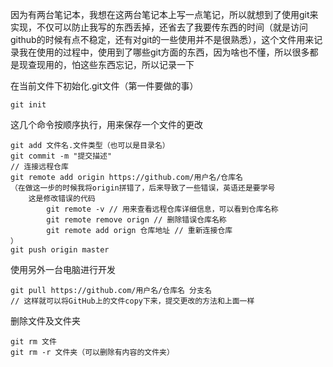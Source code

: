 因为有两台笔记本，我想在这两台笔记本上写一点笔记，所以就想到了使用git来实现，不仅可以防止我写的东西丢掉，还省去了我要传东西的时间（就是访问github的时候有点不稳定，还有对git的一些使用并不是很熟悉），这个文件用来记录我在使用的过程中，使用到了哪些git方面的东西，因为啥也不懂，所以很多都是现查现用的，怕这些东西忘记，所以记录一下



在当前文件下初始化.git文件（第一件要做的事）

```
git init
```

 这几个命令按顺序执行，用来保存一个文件的更改

```
git add 文件名.文件类型（也可以是目录名）
git commit -m "提交描述"
// 连接远程仓库
git remote add origin https://github.com/用户名/仓库名
（在做这一步的时候我将origin拼错了，后来导致了一些错误，英语还是要学号
	这是修改错误的代码
		git remote -v // 用来查看远程仓库详细信息，可以看到仓库名称
		git remote remove orign // 删除错误仓库名称
		git remote add orign 仓库地址 // 重新连接仓库
）
git push origin master
```

使用另外一台电脑进行开发

```
git pull https://github.com/用户名/仓库名 分支名
// 这样就可以将GitHub上的文件copy下来，提交更改的方法和上面一样
```

删除文件及文件夹

```
git rm 文件
git rm -r 文件夹（可以删除有内容的文件夹）
```